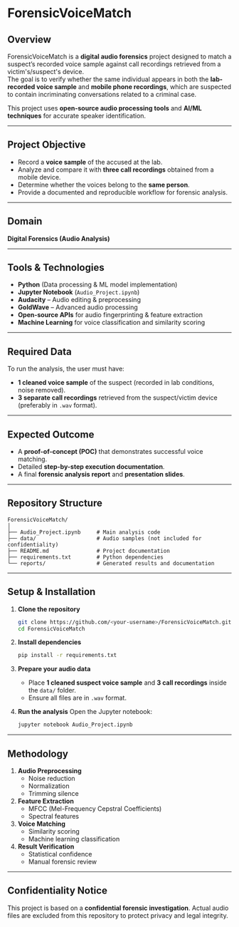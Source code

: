 # ForensicVoiceMatch

## Overview
ForensicVoiceMatch is a **digital audio forensics** project designed to match a suspect’s recorded voice sample against call recordings retrieved from a victim's/suspect's device.  
The goal is to verify whether the same individual appears in both the **lab-recorded voice sample** and **mobile phone recordings**, which are suspected to contain incriminating conversations related to a criminal case.

This project uses **open-source audio processing tools** and **AI/ML techniques** for accurate speaker identification.

---

## Project Objective
- Record a **voice sample** of the accused at the lab.
- Analyze and compare it with **three call recordings** obtained from a mobile device.
- Determine whether the voices belong to the **same person**.
- Provide a documented and reproducible workflow for forensic analysis.

---

## Domain
**Digital Forensics (Audio Analysis)**

---

## Tools & Technologies
- **Python** (Data processing & ML model implementation)
- **Jupyter Notebook** (`Audio_Project.ipynb`)
- **Audacity** – Audio editing & preprocessing
- **GoldWave** – Advanced audio processing
- **Open-source APIs** for audio fingerprinting & feature extraction
- **Machine Learning** for voice classification and similarity scoring

---

## Required Data
To run the analysis, the user must have:
- **1 cleaned voice sample** of the suspect (recorded in lab conditions, noise removed).
- **3 separate call recordings** retrieved from the suspect/victim device (preferably in `.wav` format).

---

## Expected Outcome
- A **proof-of-concept (POC)** that demonstrates successful voice matching.
- Detailed **step-by-step execution documentation**.
- A final **forensic analysis report** and **presentation slides**.

---

## Repository Structure
```
ForensicVoiceMatch/
│
├── Audio_Project.ipynb     # Main analysis code
├── data/                   # Audio samples (not included for confidentiality)
├── README.md               # Project documentation
├── requirements.txt        # Python dependencies
└── reports/                # Generated results and documentation
```

---

## Setup & Installation
1. **Clone the repository**
   ```bash
   git clone https://github.com/<your-username>/ForensicVoiceMatch.git
   cd ForensicVoiceMatch
   ```

2. **Install dependencies**
   ```bash
   pip install -r requirements.txt
   ```

3. **Prepare your audio data**
   - Place **1 cleaned suspect voice sample** and **3 call recordings** inside the `data/` folder.
   - Ensure all files are in `.wav` format.

4. **Run the analysis**
   Open the Jupyter notebook:
   ```bash
   jupyter notebook Audio_Project.ipynb
   ```

---

## Methodology
1. **Audio Preprocessing**
   - Noise reduction
   - Normalization
   - Trimming silence
2. **Feature Extraction**
   - MFCC (Mel-Frequency Cepstral Coefficients)
   - Spectral features
3. **Voice Matching**
   - Similarity scoring
   - Machine learning classification
4. **Result Verification**
   - Statistical confidence
   - Manual forensic review

---


## Confidentiality Notice
This project is based on a **confidential forensic investigation**. Actual audio files are excluded from this repository to protect privacy and legal integrity.
